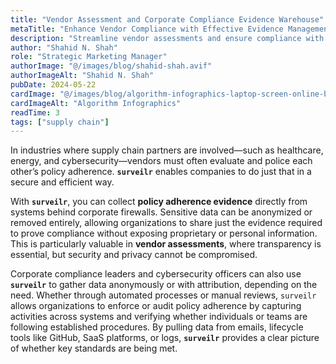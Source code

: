 ```yaml
---
title: "Vendor Assessment and Corporate Compliance Evidence Warehouse"
metaTitle: "Enhance Vendor Compliance with Effective Evidence Management"
description: "Streamline vendor assessments and ensure compliance with surveilr's secure evidence management, protecting sensitive data while verifying policy adherence."
author: "Shahid N. Shah"
role: "Strategic Marketing Manager"
authorImage: "@/images/blog/shahid-shah.avif"
authorImageAlt: "Shahid N. Shah"
pubDate: 2024-05-22
cardImage: "@/images/blog/algorithm-infographics-laptop-screen-online-business-1639886-pxhere.com.avif"
cardImageAlt: "Algorithm Infographics"
readTime: 3
tags: ["supply chain"]
---
```


In industries where supply chain partners are involved—such as healthcare,
energy, and cybersecurity—vendors must often evaluate and police each other’s
policy adherence. **`surveilr`** enables companies to do just that in a secure
and efficient way.

With **`surveilr`**, you can collect **policy adherence evidence** directly from
systems behind corporate firewalls. Sensitive data can be anonymized or removed
entirely, allowing organizations to share just the evidence required to prove
compliance without exposing proprietary or personal information. This is
particularly valuable in **vendor assessments**, where transparency is
essential, but security and privacy cannot be compromised.

Corporate compliance leaders and cybersecurity officers can also use
**`surveilr`** to gather data anonymously or with attribution, depending on the
need. Whether through automated processes or manual reviews, `surveilr` allows
organizations to enforce or audit policy adherence by capturing activities
across systems and verifying whether individuals or teams are following
established procedures. By pulling data from emails, lifecycle tools like
GitHub, SaaS platforms, or logs, **`surveilr`** provides a clear picture of
whether key standards are being met.